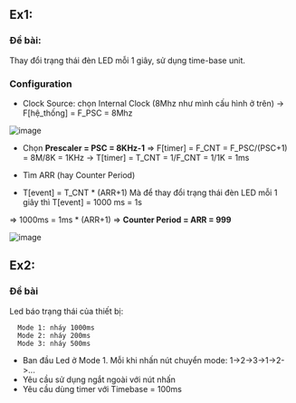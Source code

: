 ## Ex1: 
### Đề bài: 
Thay đổi trạng thái đèn LED mỗi 1 giây, sử dụng time-base unit. 
### Configuration
+ Clock Source: chọn Internal Clock (8Mhz như mình cấu hình ở trên) -> F[hệ_thống] = F_PSC = 8Mhz

![image](https://github.com/minchangggg/Stm32/assets/125820144/3b8acfd3-315d-4b83-a021-584e70daaf09)

+ Chọn **Prescaler = PSC = 8KHz-1** => F[timer] = F_CNT = F_PSC/(PSC+1) = 8M/8K = 1KHz -> T[timer] = T_CNT = 1/F_CNT = 1/1K = 1ms

+ Tìm ARR (hay Counter Period)
  
+ T[event] = T_CNT * (ARR+1) Mà để thay đổi trạng thái đèn LED mỗi 1 giây thì T[event] = 1000 ms = 1s
  
=> 1000ms = 1ms * (ARR+1) => **Counter Period = ARR = 999**

![image](https://github.com/minchangggg/Stm32/assets/125820144/c161d0c3-29b4-44f4-ae66-45c3aec2c851)

## Ex2: 
### Đề bài
Led báo trạng thái của thiết bị:

      Mode 1: nháy 1000ms
      Mode 2: nháy 200ms
      Mode 3: nháy 500ms

+ Ban đầu Led ở Mode 1. Mỗi khi nhấn nút chuyển mode: 1->2->3->1->2->...
+ Yêu cầu sử dụng ngắt ngoài với nút nhấn
+ Yêu cầu dùng timer với Timebase = 100ms

